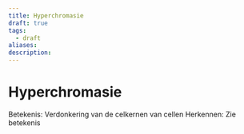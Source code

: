 ```yaml
---
title: Hyperchromasie
draft: true
tags:
  - draft
aliases: 
description:
---
```



# Hyperchromasie

Betekenis: Verdonkering van de celkernen van cellen
Herkennen: Zie betekenis